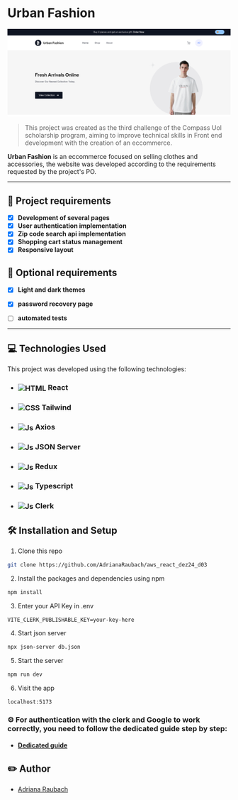 #  **Urban Fashion**
<img src="src/images/exemple-website.png" alt="Exemplo imagem">

> This project was created as the third challenge of the Compass Uol scholarship program, aiming to improve technical skills in Front end development with the creation of an eccommerce.

**Urban Fashion** is an eccommerce focused on selling clothes and accessories, the website was developed according to the requirements requested by the project's PO.

---

## 📄 **Project requirements**

- [x] **Development of several pages**
- [x] **User authentication implementation**
- [x] **Zip code search api implementation**
- [x] **Shopping cart status management**
- [x] **Responsive layout**

## 📄 **Optional requirements**

- [x] **Light and dark themes**
- [x] **password recovery page**
- [ ] **automated tests**


---

## 💻 **Technologies Used**

This project was developed using the following technologies:

- ### <img align="center" alt="HTML" height="30" width="40" src="https://cdn.jsdelivr.net/gh/devicons/devicon@latest/icons/react/react-original.svg"> React
          
- ### <img align="center" alt="CSS" height="30" width="40" src="https://cdn.jsdelivr.net/gh/devicons/devicon@latest/icons/tailwindcss/tailwindcss-original.svg" /> Tailwind 
- ### <img align="center" alt="Js" height="30" width="40" src="https://cdn.jsdelivr.net/gh/devicons/devicon@latest/icons/axios/axios-plain.svg"> Axios

- ### <img align="center" alt="Js" height="30" width="40" src="https://cdn.jsdelivr.net/gh/devicons/devicon@latest/icons/npm/npm-original-wordmark.svg"> JSON Server

- ### <img align="center" alt="Js" height="30" width="40" src="https://cdn.jsdelivr.net/gh/devicons/devicon@latest/icons/redux/redux-original.svg"> Redux



- ### <img align="center" alt="Js" height="30" width="40" src="https://cdn.jsdelivr.net/gh/devicons/devicon@latest/icons/typescript/typescript-original.svg"> Typescript


- ### <img align="center" alt="Js" height="40" width="40" src="https://ph-files.imgix.net/297bc3d4-bd2e-4eaa-8fb6-a289cf61ea91.png?auto=format">  Clerk



## 🛠️ Installation and Setup

1. Clone this repo

```bash
git clone https://github.com/AdrianaRaubach/aws_react_dez24_d03
```

2. Install the packages and dependencies using npm

```bash
npm install
```

3. Enter your API Key in .env

```
VITE_CLERK_PUBLISHABLE_KEY=your-key-here
```

4. Start json server

```bash
npx json-server db.json
```

5. Start the server

```bash
npm run dev
```

6. Visit the app

```
localhost:5173
```



### ⚙️  For authentication with the clerk and Google to work correctly, you need to follow the dedicated guide step by step:


- ####  [Dedicated guide](https://clerk.com/docs/authentication/social-connections/google#configure-for-your-production-instance)


## ✏️ Author

- [Adriana Raubach](https://github.com/AdrianaRaubach)